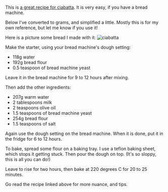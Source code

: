 This is [a great recipe for ciabatta](http://www.notyourmotherscookbook.com/the-baker-bread-machine-ciabatta-bread/).
It is very easy, if you have a bread machine.

Below I've converted to grams, and simplified a little. Mostly this is for my own reference, but let me know if you use it!

Here is a picture some bread I made with it:
![ciabatta](https://lh3.googleusercontent.com/p1VyTb9pMMyqORjteDC0zgikuH05YPx4Kbvqsy_wxFlQg_roEPE6l9vDkWCL-QR3d5TZdOa77iZ4ALMbwGt7c9HWCQKd3IOK9nEL0kCGkxisgmvKVEFw5usw020tbSlRVmu9kt4=w2048-h1536-no)

Make the starter, using your bread machine's dough setting:
* 118g water
* 192g bread flour
* 0.5 teaspoon of bread machine yeast

Leave it in the bread machine for 9 to 12 hours after mixing.

Then add the other ingredients:
* 207g warm water
* 2 tablespoons milk
* 2 teaspoons olive oil
* 1.5 teaspoons of bread machine yeast
* 254g bread flour
* 1.5 teaspoons of salt

Again use the dough setting on the bread machine. When it is done, put it in the fridge for 6 to 12 hours.

To bake, spread some flour on a baking tray. I use a teflon baking sheet, which stops it getting stuck. Then pour the dough on top.
(It's so sloppy, this is all you can do!)

Leave to rise for two hours, then bake at 220 degrees C for 20 to 25 minutes.

Go read the recipe linked above for more nuance, and tips.
